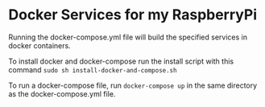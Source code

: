 # Docker Services for my RaspberryPi
Running the docker-compose.yml file will build the specified services in docker containers.

To install docker and docker-compose run the install script with this command `sudo sh install-docker-and-compose.sh`

To run a docker-compose file, run `docker-compose up` in the same directory as the docker-compose.yml file.
